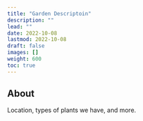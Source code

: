 ```yaml
---
title: "Garden Descriptoin"
description: ""
lead: ""
date: 2022-10-08
lastmod: 2022-10-08
draft: false
images: []
weight: 600
toc: true
---
```


## About

Location, types of plants we have, and more.

